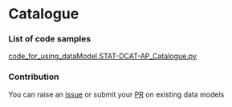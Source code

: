 # Catalogue

### List of code samples 

<!-- 50-List of code -->

<!-- [code entry](link) -->
[code_for_using_dataModel.STAT-DCAT-AP_Catalogue.py](https://github.com/smart-data-models/dataModel.STAT-DCAT-AP/blob/master/Catalogue/code/code_for_using_dataModel.STAT-DCAT-AP_Catalogue.py)


<!-- /50-List of code -->

### Contribution
You can raise an [issue](https://github.com/smart-data-models/dataModel.STAT-DCAT-AP/issues) or submit your [PR](https://github.com/smart-data-models/dataModel.STAT-DCAT-AP/pulls) on existing data models
